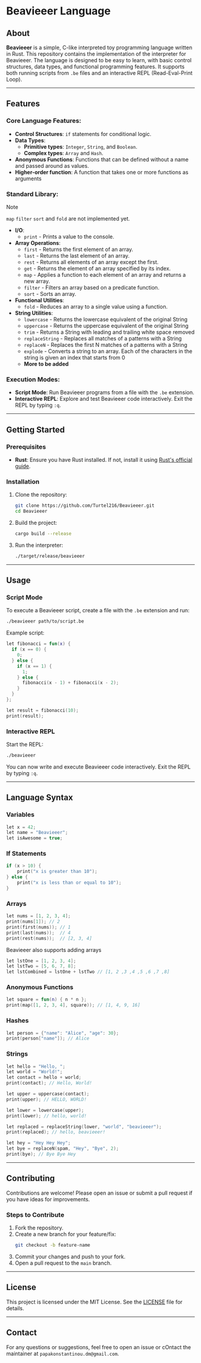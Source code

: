 # Beavieeer Language

## About

**Beavieeer** is a simple, C-like interpreted toy programming language written in Rust. This repository contains the implementation of the interpreter for Beavieeer. The language is designed to be easy to learn, with basic control structures, data types, and functional programming features. It supports both running scripts from `.be` files and an interactive REPL (Read-Eval-Print Loop).

---

## Features

### Core Language Features:
- **Control Structures**: `if` statements for conditional logic.
- **Data Types**: 
  - **Primitive types**: `Integer`, `String`, and `Boolean`.
  - **Complex types**: `Array` and `Hash`.
- **Anonymous Functions**: Functions that can be defined without a name and passed around as values.
- **Higher-order function**: A function that takes one or more functions as arguments
  
### Standard Library:

> [!NOTE]  
> `map` `filter` `sort` and `fold` are not implemented yet.

- **I/O**: 
  - `print` - Prints a value to the console.
- **Array Operations**: 
  - `first` - Returns the first element of an array.
  - `last` - Returns the last element of an array.
  - `rest` - Returns all elements of an array except the first.
  - `get` - Returns the element of an array specified by its index.
  - `map` - Applies a function to each element of an array and returns a new array.
  - `filter` - Filters an array based on a predicate function.
  - `sort` - Sorts an array.
- **Functional Utilities**: 
  - `fold` - Reduces an array to a single value using a function.
- **String Utilities**:
  - `lowercase` - Returns the lowercase equivalent of the original String
  - `uppercase` - Returns the uppercase equivalent of the original String
  - `trim` - Returns a String with leading and trailing white space removed
  - `replaceString` - Replaces all matches of a patterns with a String
  - `replaceN` - Replaces the first N matches of a patterns with a String
  - `explode` - Converts a string to an array. Each of the characters in the string is given an index that starts from 0
  - **More to be added**

### Execution Modes:
- **Script Mode**: Run Beavieeer programs from a file with the `.be` extension.
- **Interactive REPL**: Explore and test Beavieeer code interactively. Exit the REPL by typing `:q`.

---

## Getting Started

### Prerequisites
- **Rust**: Ensure you have Rust installed. If not, install it using [Rust's official guide](https://www.rust-lang.org/tools/install).

### Installation
1. Clone the repository:
   ```bash
   git clone https://github.com/Turtel216/Beavieeer.git
   cd Beavieeer
   ```
2. Build the project:
   ```bash
   cargo build --release
   ```
3. Run the interpreter:
   ```bash
   ./target/release/beavieeer
   ```

---

## Usage

### Script Mode
To execute a Beavieeer script, create a file with the `.be` extension and run:
```bash
./beavieeer path/to/script.be
```

Example script:
```kotlin
let fibonacci = fun(x) {
  if (x == 0) {
    0;
  } else {
    if (x == 1) {
      1;
    } else {
      fibonacci(x - 1) + fibonacci(x - 2);
    }
  }
};

let result = fibonacci(10);
print(result);
```

### Interactive REPL
Start the REPL:
```bash
./beavieeer
```
You can now write and execute Beavieeer code interactively. Exit the REPL by typing `:q`.

---

## Language Syntax

### Variables
```kotlin
let x = 42;
let name = "Beavieeer";
let isAwesome = true;
```

### If Statements
```kotlin
if (x > 10) {
    print("x is greater than 10");
} else {
    print("x is less than or equal to 10");
}
```

### Arrays
```kotlin
let nums = [1, 2, 3, 4];
print(nums[1]); // 2
print(first(nums)); // 1
print(last(nums));  // 4
print(rest(nums));  // [2, 3, 4]
```

Beavieeer also supports adding arrays

```kotlin
let lstOne = [1, 2, 3, 4];
let lstTwo = [5, 6, 7, 8];
let lstCombined = lstOne + lstTwo // [1, 2 ,3 ,4 ,5 ,6 ,7 ,8]
```

### Anonymous Functions
```kotlin
let square = fun(n) { n * n };
print(map([1, 2, 3, 4], square)); // [1, 4, 9, 16]
```

### Hashes
```kotlin
let person = {"name": "Alice", "age": 30};
print(person["name"]); // Alice
```

### Strings
```kotlin
let hello = "Hello, ";
let world = "World!";
let contact = hello + world;
print(contact); // Hello, World!

let upper = uppercase(contact);
print(upper); // HELLO, WORLD!

let lower = lowercase(upper);
print(lower); // hello, world!

let replaced = replaceString(lower, "world", "beavieeer");
print(replaced); // hello, beavieeer!

let hey = "Hey Hey Hey";
let bye = replaceN(spam, "Hey", "Bye", 2);
print(bye); // Bye Bye Hey
```

---

## Contributing
Contributions are welcome! Please open an issue or submit a pull request if you have ideas for improvements.

### Steps to Contribute
1. Fork the repository.
2. Create a new branch for your feature/fix:
   ```bash
   git checkout -b feature-name
   ```
3. Commit your changes and push to your fork.
4. Open a pull request to the `main` branch.

---

## License
This project is licensed under the MIT License. See the [LICENSE](LICENSE) file for details.

---

## Contact
For any questions or suggestions, feel free to open an issue or cOntact the maintainer at `papakonstantinou.dm@gmail.com`.
